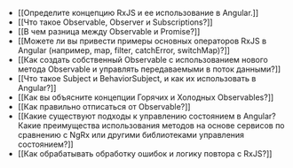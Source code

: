 - [[Определите концепцию RxJS и ее использование в Angular.]]
- [[Что такое Observable, Observer и Subscriptions?]]
- [[В чем разница между Observable и Promise?]]
- [[Можете ли вы привести примеры основных операторов RxJS в Angular (например, map, filter, catchError, switchMap)?]]
- [[Как создать собственный Observable с использованием нового метода Observable и управлять передаваемыми в поток данными?]]
- [[Что такое Subject и BehaviorSubject, и как их использовать в Angular?]]
- [[Как вы объясните концепции Горячих и Холодных Observables?]]
- [[Как правильно отписаться от Observable?]]
- [[Какие существуют подходы к управлению состоянием в Angular? Какие преимущества использования методов на основе сервисов по сравнению с NgRx или другими библиотеками управления состоянием?]]
- [[Как обрабатывать обработку ошибок и логику повтора с RxJS?]]